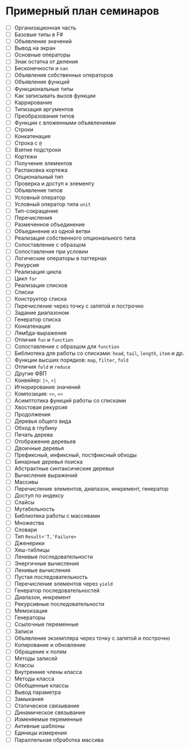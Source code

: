 # Примерный план семинаров

- [ ] Организационная часть
- [ ] Базовые типы в F#
- [ ] Объявление значений
- [ ] Вывод на экран
- [ ] Основные операторы
- [ ] Знак остатка от деления
- [ ] Бесконечности и `nan`
- [ ] Объявления собственных операторов
- [ ] Объявление функций
- [ ] Функциональные типы
- [ ] Как записывать вызов функции
- [ ] Каррирование
- [ ] Типизация аргументов
- [ ] Преобразования типов
- [ ] Функции с вложенными объявлениями
- [ ] Строки
- [ ] Конкатенация
- [ ] Строка с `@`
- [ ] Взятие подстроки
- [ ] Кортежи
- [ ] Получение элементов
- [ ] Распаковка кортежа
- [ ] Опциональный тип
- [ ] Проверка и доступ к элементу
- [ ] Объявление типов
- [ ] Условный оператор
- [ ] Условный оператор типа `unit`
- [ ] Тип-сокращение
- [ ] Перечисления
- [ ] Размеченное объединение
- [ ] Объединение из одной ветви
- [ ] Реализация собственного опционального типа
- [ ] Сопоставление с образцом
- [ ] Сопоставление при условии
- [ ] Логические операторы в паттернах
- [ ] Рекурсия
- [ ] Реализация цикла
- [ ] Цикл `for`
- [ ] Реализация списков
- [ ] Списки
- [ ] Конструктор списка
- [ ] Пкречисление через точку с запятой и построчно
- [ ] Задание диапазоном
- [ ] Генератор списка
- [ ] Конкатенация
- [ ] Лямбда-выражения
- [ ] Отличия `fun` и `function`
- [ ] Сопоставление с образцом для `function`
- [ ] Библиотека для работы со списками: `head`, `tail`, `length`, `item` и др.
- [ ] Функции высших порядков: `map`, `filter`, `fold`
- [ ] Отличия `fold` и `reduce`
- [ ] Другие ФВП
- [ ] Конвейер: `|>`, `<|`
- [ ] Игнорирование значений
- [ ] Композиция: `>>`, `<<`
- [ ] Асимптотика функций работы со списками
- [ ] Хвостовая рекурсия
- [ ] Продолжения
- [ ] Деревья общего вида
- [ ] Обход в глубину
- [ ] Печать дерева
- [ ] Отображение деревьев
- [ ] Двоичные деревья
- [ ] Префиксный, инфиксный, постфиксный обходы
- [ ] Бинарные деревья поиска
- [ ] Абстрактные синтаксические деревья
- [ ] Вычисление выражений
- [ ] Массивы
- [ ] Перечисление элементов, диапазон, инкремент, генератор
- [ ] Доступ по индексу
- [ ] Слайсы
- [ ] Мутабельность
- [ ] Библиотека работы с массивами
- [ ] Множества
- [ ] Словари
- [ ] Тип `Result<'T,'Failure>`
- [ ] Дженерики
- [ ] Хеш-таблицы
- [ ] Ленивые последовательности
- [ ] Энергичные вычисления
- [ ] Ленивые вычисления
- [ ] Пустая последовательность
- [ ] Перечисление элементов через `yield`
- [ ] Генератор последовательностей
- [ ] Диапазон, инкремент
- [ ] Рекурсивные последовательности
- [ ] Мемоизация
- [ ] Генераторы
- [ ] Ссылочные переменные
- [ ] Записи
- [ ] Объявление экземпляра через точку с запятой и построчно
- [ ] Копирование и обновление
- [ ] Обращение к полям
- [ ] Методы записей
- [ ] Классы
- [ ] Внутренние члены класса
- [ ] Методы класса
- [ ] Обобщенные классы
- [ ] Вывод параметра
- [ ] Замыкания
- [ ] Статическое связывание
- [ ] Динамическое связывание
- [ ] Изменяемые переменные
- [ ] Активные шаблоны
- [ ] Единицы измерения
- [ ] Параллельная обработка массива
